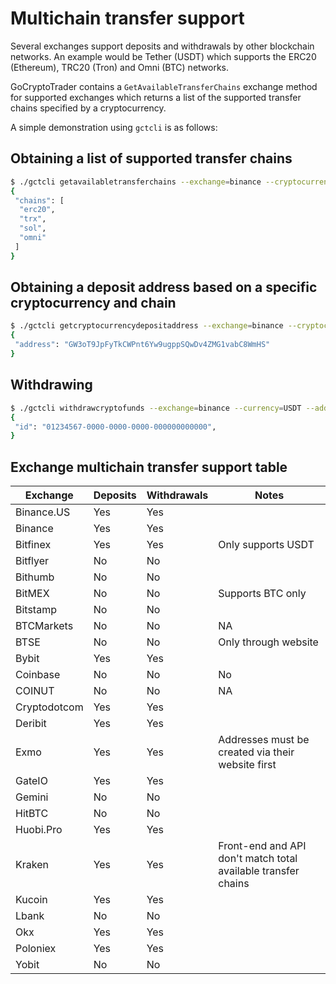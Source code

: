 # Multichain transfer support

Several exchanges support deposits and withdrawals by other blockchain networks. An example would be Tether (USDT) which supports the ERC20 (Ethereum), TRC20 (Tron) and Omni (BTC) networks.

GoCryptoTrader contains a `GetAvailableTransferChains` exchange method for supported exchanges which returns a list of the supported transfer chains specified by a cryptocurrency.

A simple demonstration using `gctcli` is as follows:

## Obtaining a list of supported transfer chains

```sh
$ ./gctcli getavailabletransferchains --exchange=binance --cryptocurrency=usdt
{
 "chains": [
  "erc20",
  "trx",
  "sol",
  "omni"
 ]
}
```

## Obtaining a deposit address based on a specific cryptocurrency and chain

```sh
$ ./gctcli getcryptocurrencydepositaddress --exchange=binance --cryptocurrency=usdt --chain=sol
{
 "address": "GW3oT9JpFyTkCWPnt6Yw9ugppSQwDv4ZMG1vabC8WmHS"
}
```

## Withdrawing

```sh
$ ./gctcli withdrawcryptofunds --exchange=binance --currency=USDT --address=TJU9piX2WA8WTvxVKMqpvTzZGhvXQAZKSY --amount=10 --chain=trx
{
 "id": "01234567-0000-0000-0000-000000000000",
}
```

## Exchange multichain transfer support table

| Exchange | Deposits | Withdrawals | Notes|
|----------|----------|-------------|------|
| Binance.US | Yes  | Yes        | | 
| Binance | Yes | Yes | |
| Bitfinex | Yes | Yes | Only supports USDT |
| Bitflyer | No | No | |
| Bithumb | No | No | |
| BitMEX | No | No | Supports BTC only |
| Bitstamp | No | No | |
| BTCMarkets | No | No| NA  |
| BTSE | No | No | Only through website |
| Bybit | Yes | Yes | |
| Coinbase | No | No | No|
| COINUT | No | No | NA |
| Cryptodotcom | Yes | Yes | |
| Deribit | Yes | Yes | |
| Exmo | Yes | Yes | Addresses must be created via their website first |
| GateIO | Yes | Yes | |
| Gemini | No | No | |
| HitBTC | No | No | |
| Huobi.Pro | Yes | Yes | |
| Kraken | Yes | Yes | Front-end and API don't match total available transfer chains |
| Kucoin |  Yes | Yes | |
| Lbank | No | No | |
| Okx | Yes | Yes | |
| Poloniex | Yes | Yes | |
| Yobit | No | No | |

